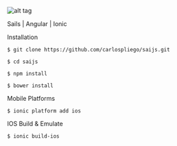 
![alt tag](http://saijs.com/img/banner-bg.jpg)

Sails | Angular | Ionic

Installation

```
$ git clone https://github.com/carlospliego/saijs.git
```

```
$ cd saijs
```

```
$ npm install
```

```
$ bower install
```

Mobile Platforms

```
$ ionic platform add ios
```

IOS Build & Emulate

```
$ ionic build-ios
```
